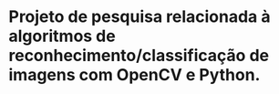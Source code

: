 # Projeto de pesquisa relacionada à algoritmos de reconhecimento/classificação de imagens com OpenCV e Python.
